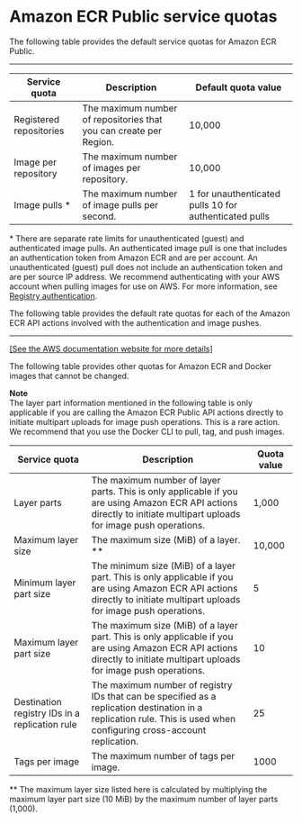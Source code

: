 # Amazon ECR Public service quotas<a name="public-service-quotas"></a>

The following table provides the default service quotas for Amazon ECR Public\.


****  

| Service quota | Description | Default quota value | 
| --- | --- | --- | 
|  Registered repositories  |  The maximum number of repositories that you can create per Region\.  |  10,000  | 
|  Image per repository  |  The maximum number of images per repository\.  |  10,000  | 
|  Image pulls \*  |  The maximum number of image pulls per second\.  |  1 for unauthenticated pulls 10 for authenticated pulls  | 

\* There are separate rate limits for unauthenticated \(guest\) and authenticated image pulls\. An authenticated image pull is one that includes an authentication token from Amazon ECR and are per account\. An unauthenticated \(guest\) pull does not include an authentication token and are per source IP address\. We recommend authenticating with your AWS account when pulling images for use on AWS\. For more information, see [Registry authentication](public-registries.md#public-registry-auth)\.

The following table provides the default rate quotas for each of the Amazon ECR API actions involved with the authentication and image pushes\.


****  
[\[See the AWS documentation website for more details\]](http://docs.aws.amazon.com/AmazonECR/latest/public/public-service-quotas.html)

The following table provides other quotas for Amazon ECR and Docker images that cannot be changed\.

**Note**  
The layer part information mentioned in the following table is only applicable if you are calling the Amazon ECR Public API actions directly to initiate multipart uploads for image push operations\. This is a rare action\. We recommend that you use the Docker CLI to pull, tag, and push images\.


| Service quota | Description | Quota value | 
| --- | --- | --- | 
|  Layer parts  |  The maximum number of layer parts\. This is only applicable if you are using Amazon ECR API actions directly to initiate multipart uploads for image push operations\.  |  1,000  | 
|  Maximum layer size  |  The maximum size \(MiB\) of a layer\. \*\*  |  10,000  | 
|  Minimum layer part size  |  The minimum size \(MiB\) of a layer part\. This is only applicable if you are using Amazon ECR API actions directly to initiate multipart uploads for image push operations\.  |  5  | 
|  Maximum layer part size  |  The maximum size \(MiB\) of a layer part\. This is only applicable if you are using Amazon ECR API actions directly to initiate multipart uploads for image push operations\.  |  10  | 
|  Destination registry IDs in a replication rule  |  The maximum number of registry IDs that can be specified as a replication destination in a replication rule\. This is used when configuring cross\-account replication\.  |  25  | 
|  Tags per image  |  The maximum number of tags per image\.  |  1000  | 

\*\* The maximum layer size listed here is calculated by multiplying the maximum layer part size \(10 MiB\) by the maximum number of layer parts \(1,000\)\.